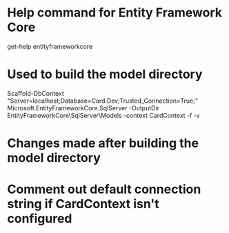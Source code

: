 ﻿# Help command for Entity Framework Core
get-help entityframeworkcore

# Used to build the model directory
Scaffold-DbContext "Server=localhost;Database=Card.Dev;Trusted_Connection=True;" Microsoft.EntityFrameworkCore.SqlServer -OutputDir EntityFrameworkCore\SqlServer\Models -context CardContext -f -v 

# Changes made after building the model directory
#   Comment out default connection string if CardContext isn't configured